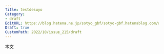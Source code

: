 ```yaml
---
Title: testdesuyo
Category:
- draft
EditURL: https://blog.hatena.ne.jp/sotyo_gbf/sotyo-gbf.hatenablog.com/atom/entry/4207112889924038144
Draft: true
CustomPath: 2022/10/issue_215/draft
---
```


本文
